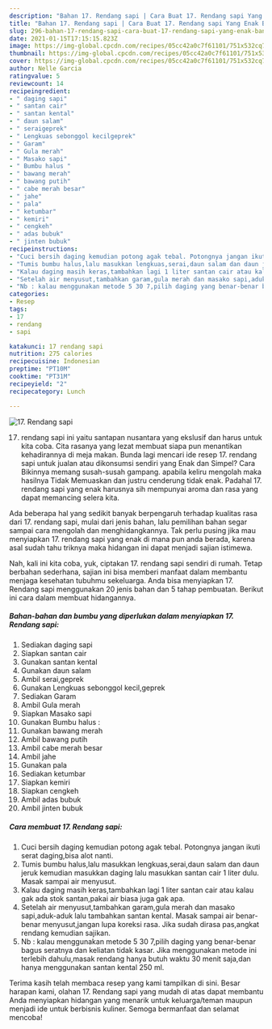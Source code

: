 ```yaml
---
description: "Bahan 17. Rendang sapi | Cara Buat 17. Rendang sapi Yang Enak Banget"
title: "Bahan 17. Rendang sapi | Cara Buat 17. Rendang sapi Yang Enak Banget"
slug: 296-bahan-17-rendang-sapi-cara-buat-17-rendang-sapi-yang-enak-banget
date: 2021-01-15T17:15:15.823Z
image: https://img-global.cpcdn.com/recipes/05cc42a0c7f61101/751x532cq70/17-rendang-sapi-foto-resep-utama.jpg
thumbnail: https://img-global.cpcdn.com/recipes/05cc42a0c7f61101/751x532cq70/17-rendang-sapi-foto-resep-utama.jpg
cover: https://img-global.cpcdn.com/recipes/05cc42a0c7f61101/751x532cq70/17-rendang-sapi-foto-resep-utama.jpg
author: Nelle Garcia
ratingvalue: 5
reviewcount: 14
recipeingredient:
- " daging sapi"
- " santan cair"
- " santan kental"
- " daun salam"
- " seraigeprek"
- " Lengkuas sebonggol kecilgeprek"
- " Garam"
- " Gula merah"
- " Masako sapi"
- " Bumbu halus "
- " bawang merah"
- " bawang putih"
- " cabe merah besar"
- " jahe"
- " pala"
- " ketumbar"
- " kemiri"
- " cengkeh"
- " adas bubuk"
- " jinten bubuk"
recipeinstructions:
- "Cuci bersih daging kemudian potong agak tebal. Potongnya jangan ikuti serat daging,bisa alot nanti."
- "Tumis bumbu halus,lalu masukkan lengkuas,serai,daun salam dan daun jeruk kemudian masukkan daging lalu masukkan santan cair 1 liter dulu. Masak sampai air menyusut."
- "Kalau daging masih keras,tambahkan lagi 1 liter santan cair atau kalau gak ada stok santan,pakai air biasa juga gak apa."
- "Setelah air menyusut,tambahkan garam,gula merah dan masako sapi,aduk-aduk lalu tambahkan santan kental. Masak sampai air benar-benar menyusut,jangan lupa koreksi rasa. Jika sudah dirasa pas,angkat rendang kemudian sajikan."
- "Nb : kalau menggunakan metode 5 30 7,pilih daging yang benar-benar bagus seratnya dan keliatan tidak kasar. Jika menggunakan metode ini terlebih dahulu,masak rendang hanya butuh waktu 30 menit saja,dan hanya menggunakan santan kental 250 ml."
categories:
- Resep
tags:
- 17
- rendang
- sapi

katakunci: 17 rendang sapi 
nutrition: 275 calories
recipecuisine: Indonesian
preptime: "PT10M"
cooktime: "PT31M"
recipeyield: "2"
recipecategory: Lunch

---
```



![17. Rendang sapi](https://img-global.cpcdn.com/recipes/05cc42a0c7f61101/751x532cq70/17-rendang-sapi-foto-resep-utama.jpg)


17. rendang sapi ini yaitu santapan nusantara yang ekslusif dan harus untuk kita coba. Cita rasanya yang lezat membuat siapa pun menantikan kehadirannya di meja makan.
Bunda lagi mencari ide resep 17. rendang sapi untuk jualan atau dikonsumsi sendiri yang Enak dan Simpel? Cara Bikinnya memang susah-susah gampang. apabila keliru mengolah maka hasilnya Tidak Memuaskan dan justru cenderung tidak enak. Padahal 17. rendang sapi yang enak harusnya sih mempunyai aroma dan rasa yang dapat memancing selera kita.



Ada beberapa hal yang sedikit banyak berpengaruh terhadap kualitas rasa dari 17. rendang sapi, mulai dari jenis bahan, lalu pemilihan bahan segar sampai cara mengolah dan menghidangkannya. Tak perlu pusing jika mau menyiapkan 17. rendang sapi yang enak di mana pun anda berada, karena asal sudah tahu triknya maka hidangan ini dapat menjadi sajian istimewa.


Nah, kali ini kita coba, yuk, ciptakan 17. rendang sapi sendiri di rumah. Tetap berbahan sederhana, sajian ini bisa memberi manfaat dalam membantu menjaga kesehatan tubuhmu sekeluarga. Anda bisa menyiapkan 17. Rendang sapi menggunakan 20 jenis bahan dan 5 tahap pembuatan. Berikut ini cara dalam membuat hidangannya.

<!--inarticleads1-->

##### Bahan-bahan dan bumbu yang diperlukan dalam menyiapkan 17. Rendang sapi:

1. Sediakan  daging sapi
1. Siapkan  santan cair
1. Gunakan  santan kental
1. Gunakan  daun salam
1. Ambil  serai,geprek
1. Gunakan  Lengkuas sebonggol kecil,geprek
1. Sediakan  Garam
1. Ambil  Gula merah
1. Siapkan  Masako sapi
1. Gunakan  Bumbu halus :
1. Gunakan  bawang merah
1. Ambil  bawang putih
1. Ambil  cabe merah besar
1. Ambil  jahe
1. Gunakan  pala
1. Sediakan  ketumbar
1. Siapkan  kemiri
1. Siapkan  cengkeh
1. Ambil  adas bubuk
1. Ambil  jinten bubuk




<!--inarticleads2-->

##### Cara membuat 17. Rendang sapi:

1. Cuci bersih daging kemudian potong agak tebal. Potongnya jangan ikuti serat daging,bisa alot nanti.
1. Tumis bumbu halus,lalu masukkan lengkuas,serai,daun salam dan daun jeruk kemudian masukkan daging lalu masukkan santan cair 1 liter dulu. Masak sampai air menyusut.
1. Kalau daging masih keras,tambahkan lagi 1 liter santan cair atau kalau gak ada stok santan,pakai air biasa juga gak apa.
1. Setelah air menyusut,tambahkan garam,gula merah dan masako sapi,aduk-aduk lalu tambahkan santan kental. Masak sampai air benar-benar menyusut,jangan lupa koreksi rasa. Jika sudah dirasa pas,angkat rendang kemudian sajikan.
1. Nb : kalau menggunakan metode 5 30 7,pilih daging yang benar-benar bagus seratnya dan keliatan tidak kasar. Jika menggunakan metode ini terlebih dahulu,masak rendang hanya butuh waktu 30 menit saja,dan hanya menggunakan santan kental 250 ml.




Terima kasih telah membaca resep yang kami tampilkan di sini. Besar harapan kami, olahan 17. Rendang sapi yang mudah di atas dapat membantu Anda menyiapkan hidangan yang menarik untuk keluarga/teman maupun menjadi ide untuk berbisnis kuliner. Semoga bermanfaat dan selamat mencoba!

